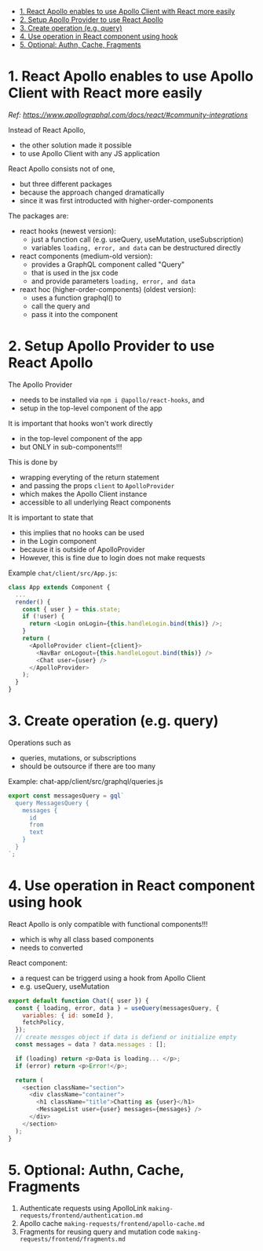 - [1. React Apollo enables to use Apollo Client with React more easily](#1-react-apollo-enables-to-use-apollo-client-with-react-more-easily)
- [2. Setup Apollo Provider to use React Apollo](#2-setup-apollo-provider-to-use-react-apollo)
- [3. Create operation (e.g. query)](#3-create-operation-eg-query)
- [4. Use operation in React component using hook](#4-use-operation-in-react-component-using-hook)
- [5. Optional: Authn, Cache, Fragments](#5-optional-authn-cache-fragments)

# 1. React Apollo enables to use Apollo Client with React more easily

_Ref: https://www.apollographql.com/docs/react/#community-integrations_

Instead of React Apollo,

- the other solution made it possible
- to use Apollo Client with any JS application

React Apollo consists not of one,

- but three different packages
- because the approach changed dramatically
- since it was first introducted with higher-order-components

The packages are:

- react hooks (newest version):
  - just a function call (e.g. useQuery, useMutation, useSubscription)
  - variables `loading, error, and data` can be destructured directly
- react components (medium-old version):
  - provides a GraphQL component called "Query"
  - that is used in the jsx code
  - and provide parameters `loading, error, and data`
- reaxt hoc (higher-order-components) (oldest version):
  - uses a function graphql() to
  - call the query and
  - pass it into the component

# 2. Setup Apollo Provider to use React Apollo

The Apollo Provider

- needs to be installed via `npm i @apollo/react-hooks`, and
- setup in the top-level component of the app

It is important that hooks won't work directly

- in the top-level component of the app
- but ONLY in sub-components!!!

This is done by

- wrapping everyting of the return statement
- and passing the props `client` to `ApolloProvider`
- which makes the Apollo Client instance
- accessible to all underlying React components

It is important to state that

- this implies that no hooks can be used
- in the Login component
- because it is outside of ApolloProvider
- However, this is fine due to login does not make requests

Example `chat/client/src/App.js`:

```javascript
class App extends Component {
  ...
  render() {
    const { user } = this.state;
    if (!user) {
      return <Login onLogin={this.handleLogin.bind(this)} />;
    }
    return (
      <ApolloProvider client={client}>
        <NavBar onLogout={this.handleLogout.bind(this)} />
        <Chat user={user} />
      </ApolloProvider>
    );
  }
}
```

# 3. Create operation (e.g. query)

Operations such as

- queries, mutations, or subscriptions
- should be outsource if there are too many

Example: chat-app/client/src/graphql/queries.js

```javascript
export const messagesQuery = gql`
  query MessagesQuery {
    messages {
      id
      from
      text
    }
  }
`;
```

# 4. Use operation in React component using hook

React Apollo is only compatible with functional components!!!

- which is why all class based components
- needs to converted

React component:

- a request can be triggerd using a hook from Apollo Client
- e.g. useQuery, useMutation

```javascript
export default function Chat({ user }) {
  const { loading, error, data } = useQuery(messagesQuery, {
    variables: { id: someId },
    fetchPolicy,
  });
  // create messges object if data is defiend or initialize empty
  const messages = data ? data.messages : [];

  if (loading) return <p>Data is loading... </p>;
  if (error) return <p>Error!</p>;

  return (
    <section className="section">
      <div className="container">
        <h1 className="title">Chatting as {user}</h1>
        <MessageList user={user} messages={messages} />
      </div>
    </section>
  );
}
```

# 5. Optional: Authn, Cache, Fragments

1.  Authenticate requests using ApolloLink `making-requests/frontend/authentication.md`
2.  Apollo cache `making-requests/frontend/apollo-cache.md`
3.  Fragments for reusing query and mutation code `making-requests/frontend/fragments.md`
